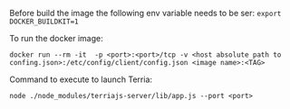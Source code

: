 Before build the image the following env variable needs to be ser:
`export DOCKER_BUILDKIT=1`

To run the docker image: 

`docker run --rm -it  -p <port>:<port>/tcp -v <host absolute path to confing.json>:/etc/config/client/config.json <image name>:<TAG>`

Command to execute to launch Terria:

`node ./node_modules/terriajs-server/lib/app.js --port <port>`


